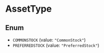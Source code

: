 # AssetType

## Enum

* `COMMONSTOCK` (value: `"CommonStock"`)
* `PREFERREDSTOCK` (value: `"PreferredStock"`)
